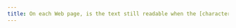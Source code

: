 ```yaml
---
title: On each Web page, is the text still readable when the [character size](#character-size) is increased up to 200%, at least (except in particular cases)?
---
```

